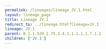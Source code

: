 ```yaml
---
permalink: /lineages/lineage_JV.1.html
layout: lineage_page
title: Lineage JV.1
redirect_to: ../lineage.html?lineage=JV.1
lineage: JV.1
parent: B.1.1.529.2.75.3.4.1.1.1.1.1.7.1.2
children: ['JV.1']
---
```


